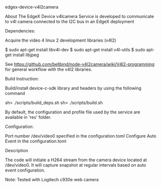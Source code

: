 edgex-device-v4l2camera

About
The EdgeX Device v4lcamera Service is developed to communicate to v4l camera connected to the I2C bus in an EdgeX deployment

Dependencies:

Acquire the video 4 linux 2 development libraries (v4l2)

 $ sudo apt-get install libv4l-dev
 $ sudo apt-get install v4l-utils
 $ sudo apt-get install libjpeg

See https://github.com/bellbind/node-v4l2camera/wiki/V4l2-programming for general workflow with the v4l2 libraries.

Build Instruction:

Build/install device-c-sdk library and headers by using the following command

sh> ./scripts/build_deps.sh
sh> ./scripts/build.sh

By default, the configuration and profile file used by the service are available in 'res' folder.

Configuration:

Port number /dev/video0 specified in the configuration.toml
Configure Auto Event in the configuration.toml

Description

The code will initiate a H264 stream from the camera device located at /dev/video0.
It will capture snapshot at regular intervals based on auto event configuration.

Note:
Tested with Logitech c930e web camera
